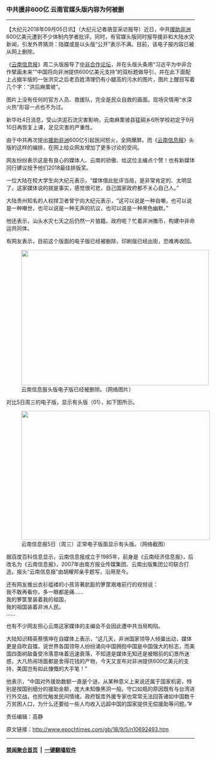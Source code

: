 ### 中共援非600亿 云南官媒头版内容为何被删
------------------------

<p>【大纪元2018年09月05日讯】（大纪元记者骆亚采访报导）近日，中共<a href="http://www.epochtimes.com/gb/tag/%E6%8F%B4%E5%8A%A9%E9%9D%9E%E6%B4%B2.html">援助非洲</a>600亿美元遭到不少体制内学者批评。同时，有官媒头版同时报导援非和大陆水灾新闻，引发外界猜测：陆媒或是以头版“公开”表示不满。目前，该电子报内容已被从网上删除。</p>
<p>《<a href="http://www.epochtimes.com/gb/tag/%E4%BA%91%E5%8D%97%E4%BF%A1%E6%81%AF%E6%8A%A5.html">云南信息报</a>》周二头版报导了<a href="http://www.epochtimes.com/gb/tag/%E4%B8%AD%E9%9D%9E%E5%90%88%E4%BD%9C%E8%AE%BA%E5%9D%9B.html">中非合作论坛</a>，并在头版头条用“习近平为中非合作擘画未来”“中国将向非洲提供600亿美元支持”的双标题做导引，并在此下面配上占据半版的一张洪灾之后老百姓清理仍有小腿高的污水的图片，图片上醒目写着几个字：“洪后麻栗坡”。</p>
<p>图片上没有任何的官方人员、救援队，完全是民众自救的画面。现场灾情用“水深火热”形容一点也不为过。</p>
<p>新华社4日消息，受山洪泥石流灾害影响，云南麻栗坡县猛硐乡6所学校初定于9月10日再恢复上课，足见灾害的严重性。</p>
<p>由于中共再次提出<a href="http://www.epochtimes.com/gb/tag/%E6%8F%B4%E5%8A%A9%E9%9D%9E%E6%B4%B2.html">援助非洲</a>600亿引起民间怒火，全网爆屏。而《<a href="http://www.epochtimes.com/gb/tag/%E4%BA%91%E5%8D%97%E4%BF%A1%E6%81%AF%E6%8A%A5.html">云南信息报</a>》头版的这样的编排，在网上给众网友增加了更多讨论的空间。</p>
<p>网友纷纷表示这是有良心的媒体人、云南的骄傲、给这位主编点个赞！也有新媒体同行建议授予他们2018最佳排版奖。</p>
<p>一位大陆在校大学生向大纪元表示，“媒体借此批评当局，是非常肯定的、太明显了。这家媒体说的就是事实，感觉很可悲，自己国家政府都不关心自己人。”</p>
<p>大陆贵州知名的人权捍卫者曾宁向大纪元表示，“这可以说是一种自嘲，也可以说是一种嘲世，也可以说是一种无声的抗议，也可以说是一种黑色幽默。”</p>
<p>他还表示，汕头水灾七天之后仍然一片狼籍。政府呢？忙着非洲撒币，构建中非命运共同体。</p>
<p>有网友表示，目前这个版面的电子版已经被删除，印刷版已经出街，恐难再收回。</p>
<figure id="attachment_10692505" style="width: 501px" class="wp-caption aligncenter"><a href="http://i.epochtimes.com/assets/uploads/2018/09/4f23721cd62ddb8b1f9226fa78dfc545.jpg"><img class=" wp-image-10692505" src="http://i.epochtimes.com/assets/uploads/2018/09/4f23721cd62ddb8b1f9226fa78dfc545.jpg" alt="" width="501" height="362" /></a><figcaption class="wp-caption-text">云南信息报头版电子版已经被删除。（网络图片）</figcaption></figure>
<p>对比5日周三的电子版，显示有头版（01），如下图所示。</p>
<figure id="attachment_10692611" style="width: 504px" class="wp-caption aligncenter"><a href="http://i.epochtimes.com/assets/uploads/2018/09/e8c7e9083a1bbcecbde696375c6ff2f7.png"><img class=" wp-image-10692611" src="http://i.epochtimes.com/assets/uploads/2018/09/e8c7e9083a1bbcecbde696375c6ff2f7.png" alt="" width="504" height="345" /></a><figcaption class="wp-caption-text">云南信息报5日（周三）正常电子版面显示有头版。（网络截图）</figcaption></figure>
<p>据百度百科信息显示，云南信息报成立于1985年，前身是《云南经济信息报》，后改名为《云南信息报》，2007年由南方报业传媒集团、云南出版集团公司联合打造。报头“云南信息报”由胡耀邦亲手题写，沿用至今。</p>
<p>还有网友推出衣衫褴褛的小孩背著肮脏的箩筐艰难前行的视频说：<br />
我不敢再看你，多一眼都是痛……<br />
我的箩筐里装着我的祖国，<br />
我的祖国装着非洲人民。<br />
……</p>
<p>也有不少网友担心云南这家媒体的主编会不会因此遭中共当局构陷。</p>
<p>大陆知识精英蔡慎坤在自媒体上表示，“这几天，非洲国家领导人倾巢出动，媒体更是自吹自擂，说世界各国领导人纷纷涌向中国拥抱中国是中国强大的标志，而美国四面树敌备受冷落意味着迅速衰落，不知道是媒体无知还是被眼前的幻景所迷惑，大凡热闹场面都是舍得花钱的产物，今天又宣布对非洲提供600亿美元的支持，美国岂有如此慷慨的大手笔！”</p>
<p>他表示，“中国对外援助数额一直是个谜，从某种意义上来说还属于国家机密，特别是按国别细分的援助金额，庞大未知像黑洞一般。守口如瓶的原因既有与台湾进行外交战，也担忧触发民间情绪。政府智库外援专家也常常无法回答诸如中国数千万贫困人口，为什么还要给一些人均收入远超中国的国家提供无偿援助等问题。”#</p>
<p>责任编辑：高静</p>

原文链接：http://www.epochtimes.com/gb/18/9/5/n10692493.htm


------------------------
#### [禁闻聚合首页](https://github.com/gfw-breaker/banned-news/blob/master/README.md) &nbsp;|&nbsp;  [一键翻墙软件](https://github.com/gfw-breaker/nogfw/blob/master/README.md)